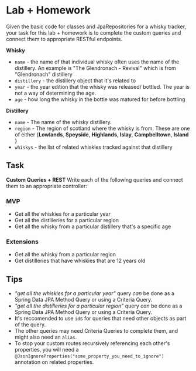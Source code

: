 # Lab + Homework

Given the basic code for classes and JpaRepositories for a whisky tracker, your task for this lab + homework is to complete the custom queries and connect them to appropriate RESTful endpoints.



**Whisky**

- `name` - the name of that individual whisky often uses the name of the distillery. An example is "The Glendronach - Revival" which is from "Glendronach" distillery
- `distillery` - the distillery object that it's related to
- `year` - the year edition that the whisky was released/ bottled. The year is not a way of determining the age.
- `age` - how long the whisky in the bottle was matured for before bottling

**Distillery**

- `name` - The name of the whisky distillery.
- `region` - The region of scotland where the whisky is from. These are one of either {**Lowlands**, **Speyside**, **Highlands**, **Islay**, **Campbelltown**, **Island** }
- `whiskys` - the list of related whiskies tracked against that distillery

## Task

**Custom Queries + REST** Write each of the following queries and connect them to an appropriate controller:

### MVP
  * Get all the whiskies for a particular year
  * Get all the distilleries for a particular region
  * Get all the whisky from a particular distillery that's a specific age
  
###  Extensions
  * Get all the whisky from a particular region 
  * Get distilleries that have whiskies that are 12 years old 



## Tips
* *"get all the whiskies for a particular year"* query *can* be done as a Spring Data JPA Method Query or using a Criteria Query.
* *"get all the distilleries for a particular region"* query *can* be done as a Spring Data JPA Method Query or using a Criteria Query.
* It's reccomended to use `id`s for queries that need other objects as part of the query.
* The other queries may need Criteria Queries to complete them, and might also need an `alias`.
* To stop your custom routes recursively referencing each other's properties, you will need a `@JsonIgnoreProperties("some_property_you_need_to_ignore")` annotation on related properties.


